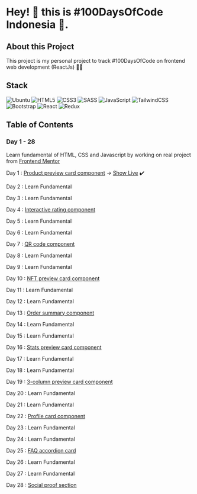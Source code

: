# Hey! 👋 this is #100DaysOfCode Indonesia 🚀.

## About this Project
This project is my personal project to track #100DaysOfCode on frontend web development (ReactJs) 👨‍💻

## Stack 
![Ubuntu](https://img.shields.io/badge/Ubuntu-E95420?style=for-the-badge&logo=ubuntu&logoColor=white)
![HTML5](https://img.shields.io/badge/html5-%23E34F26.svg?style=for-the-badge&logo=html5&logoColor=white)
![CSS3](https://img.shields.io/badge/css3-%231572B6.svg?style=for-the-badge&logo=css3&logoColor=white)
![SASS](https://img.shields.io/badge/SASS-hotpink.svg?style=for-the-badge&logo=SASS&logoColor=white)
![JavaScript](https://img.shields.io/badge/javascript-%23323330.svg?style=for-the-badge&logo=javascript&logoColor=%23F7DF1E)
![TailwindCSS](https://img.shields.io/badge/tailwindcss-%2338B2AC.svg?style=for-the-badge&logo=tailwind-css&logoColor=white)
![Bootstrap](https://img.shields.io/badge/bootstrap-%23563D7C.svg?style=for-the-badge&logo=bootstrap&logoColor=white)
![React](https://img.shields.io/badge/react-%2320232a.svg?style=for-the-badge&logo=react&logoColor=%2361DAFB)
![Redux](https://img.shields.io/badge/redux-%23593d88.svg?style=for-the-badge&logo=redux&logoColor=white)

## Table of Contents
### Day 1 - 28
Learn fundamental of HTML, CSS and Javascript by working on real project from [Frontend Mentor](https://www.frontendmentor.io/)

Day 1   : [Product preview card component](https://www.frontendmentor.io/challenges/product-preview-card-component-GO7UmttRfa) -> [Show Live](https://6335bd57a90a49005880359e--willowy-speculoos-dbff4d.netlify.app/) :heavy_check_mark: 

Day 2   : Learn Fundamental

Day 3   : Learn Fundamental

Day 4   : [Interactive rating component](https://www.frontendmentor.io/challenges/interactive-rating-component-koxpeBUmI)

Day 5   : Learn Fundamental

Day 6   : Learn Fundamental

Day 7   : [QR code component](https://www.frontendmentor.io/challenges/qr-code-component-iux_sIO_H)

Day 8   : Learn Fundamental

Day 9   : Learn Fundamental

Day 10  : [NFT preview card component](https://www.frontendmentor.io/challenges/nft-preview-card-component-SbdUL_w0U)

Day 11  : Learn Fundamental

Day 12  : Learn Fundamental

Day 13  : [Order summary component](https://www.frontendmentor.io/challenges/order-summary-component-QlPmajDUj)

Day 14  : Learn Fundamental

Day 15  : Learn Fundamental

Day 16  : [Stats preview card component](https://www.frontendmentor.io/challenges/stats-preview-card-component-8JqbgoU62)

Day 17  : Learn Fundamental

Day 18  : Learn Fundamental

Day 19  : [3-column preview card component](https://www.frontendmentor.io/challenges/3column-preview-card-component-pH92eAR2-)

Day 20  : Learn Fundamental

Day 21  : Learn Fundamental

Day 22  : [Profile card component](https://www.frontendmentor.io/challenges/profile-card-component-cfArpWshJ)

Day 23  : Learn Fundamental

Day 24  : Learn Fundamental

Day 25  : [FAQ accordion card](https://www.frontendmentor.io/challenges/faq-accordion-card-XlyjD0Oam)

Day 26  : Learn Fundamental

Day 27  : Learn Fundamental

Day 28 : [Social proof section](https://www.frontendmentor.io/challenges/social-proof-section-6e0qTv_bA)
